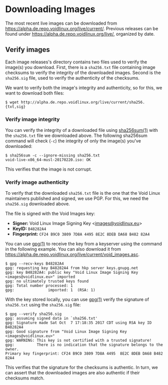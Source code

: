 # Downloading Images

The most recent live images can be downloaded from
<https://alpha.de.repo.voidlinux.org/live/current/>. Previous releases can be
found under <https://alpha.de.repo.voidlinux.org/live/>, organized by date.

## Verify images

Each image releases's directory contains two files used to verify the image(s)
you download. First, there is a `sha256.txt` file containing image checksums to
verify the integrity of the downloaded images. Second is the `sha256.sig` file,
used to verify the authenticity of the checksums.

We want to verify both the image's integrity and authenticity, so for this, we
want to download both files:

```
$ wget http://alpha.de.repo.voidlinux.org/live/current/sha256.{txt,sig}
```

### Verify image integrity

You can verify the integrity of a downloaded file using
[sha256sum(1)](https://man.voidlinux.org/sha256sum.1) with the `sha256.txt` file
we downloaded above. The following sha256sum command will check (`-c`) the
integrity of only the image(s) you've downloaded:

```
$ sha256sum -c --ignore-missing sha256.txt
void-live-x86_64-musl-20170220.iso: OK
```

This verifies that the image is not corrupt.

### Verify image authenticity

To verify that the downloaded `sha256.txt` file is the one that the Void Linux
maintainers published and signed, we use PGP. For this, we need the `sha256.sig`
downloaded above.

The file is signed with the Void Images key:

- **Signer:** Void Linux Image Signing Key
   <[images@voidlinux.eu](mailto:images@voidlinux.eu)>
- **KeyID:** `B48282A4`
- **Fingerprint:** `CF24 B9C0 3809 7D8A 4495 8E2C 8DEB DA68 B482 82A4`

You can use [gpg(1)](https://man.voidlinux.org/gpg.1) to receive the key from a
keyserver using the command in the following example. You can also download it
from <https://alpha.de.repo.voidlinux.org/live/current/void_images.asc>.

```
$ gpg --recv-keys B48282A4
gpg: requesting key B48282A4 from hkp server keys.gnupg.net
gpg: key B48282A4: public key "Void Linux Image Signing Key <images@voidlinux.eu>" imported
gpg: no ultimately trusted keys found
gpg: Total number processed: 1
gpg:               imported: 1  (RSA: 1)
```

With the key stored locally, you can use
[gpg(1)](https://man.voidlinux.org/gpg.1) verify the signature of `sha256.txt`
using the `sha256.sig` file:

```
$ gpg --verify sha256.sig
gpg: assuming signed data in `sha256.txt'
gpg: Signature made Sat Oct  7 17:18:35 2017 CDT using RSA key ID B48282A4
gpg: Good signature from "Void Linux Image Signing Key <images@voidlinux.eu>"
gpg: WARNING: This key is not certified with a trusted signature!
gpg:          There is no indication that the signature belongs to the owner.
Primary key fingerprint: CF24 B9C0 3809 7D8A 4495  8E2C 8DEB DA68 B482 82A4
```

This verifies that the signature for the checksums is authentic. In turn, we can
assert that the downloaded images are also authentic if their checksums match.
